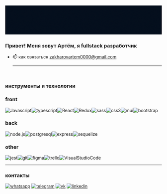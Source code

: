 [![Header](https://github.com/Belial0000/Belial0000/blob/main/assets/newheader.gif)](https://wa.me/79772964601)
<br/>
### Привет! Меня зовут Артём, я fullstack разработчик

- 📫 как связаться zakharovartem0000@gmail.com
  <br/><hr/>
  <br/>

### инструменты и технологии

### front

![Javascript](https://img.shields.io/badge/-Javascript-050f1d?style=for-the-badge&logo=Javascript&logoColor=dbaa81)![typescript](https://img.shields.io/badge/-typescript-050f1d?style=for-the-badge&logo=typescript&logoColor=dbaa81)![React](https://img.shields.io/badge/-React-050f1d?style=for-the-badge&logo=React&logoColor=dbaa81)![Redux](https://img.shields.io/badge/-Redux-050f1d?style=for-the-badge&logo=Redux&logoColor=dbaa81)![sass](https://img.shields.io/badge/-sass-050f1d?style=for-the-badge&logo=sass&logoColor=dbaa81)![css3](https://img.shields.io/badge/-css3-050f1d?style=for-the-badge&logo=css3&logoColor=dbaa81)![mui](https://img.shields.io/badge/-mui-050f1d?style=for-the-badge&logo=mui&logoColor=dbaa81)![bootstrap](https://img.shields.io/badge/-bootstrap-050f1d?style=for-the-badge&logo=bootstrap&logoColor=dbaa81)<br>

### back

![node.js](https://img.shields.io/badge/-node.js-050f1d?style=for-the-badge&logo=node.js&logoColor=dbaa81)![postgresql](https://img.shields.io/badge/-postgresql-050f1d?style=for-the-badge&logo=postgresql&logoColor=dbaa81)![express](https://img.shields.io/badge/-express-050f1d?style=for-the-badge&logo=express&logoColor=dbaa81)![sequelize](https://img.shields.io/badge/-sequelize-050f1d?style=for-the-badge&logo=sequelize&logoColor=dbaa81)

### other

![jest](https://img.shields.io/badge/-jest-050f1d?style=for-the-badge&logo=jest&logoColor=dbaa81)![git](https://img.shields.io/badge/-git-050f1d?style=for-the-badge&logo=git&logoColor=dbaa81)![figma](https://img.shields.io/badge/-figma-050f1d?style=for-the-badge&logo=figma&logoColor=dbaa81)![trello](https://img.shields.io/badge/-trello-050f1d?style=for-the-badge&logo=trello&logoColor=dbaa81)![VisualStudioCode](https://img.shields.io/badge/-vscode-050f1d?style=for-the-badge&logo=VisualStudioCode&logoColor=dbaa81)
<br/><hr/>

### контакты

[![whatsapp](https://img.shields.io/badge/-whatsapp-050f1d?style=plastic&logo=whatsapp)](https://wa.me/79772964601)
[![telegram](https://img.shields.io/badge/-telegram-050f1d?style=plastic&logo=telegram)](https://t.me/Beliash5)
[![vk](https://img.shields.io/badge/-vk-050f1d?style=plastic&logo=vk&logoColor=0077fe)](https://vk.com/npocto_4ill)
[![linkedin](https://img.shields.io/badge/-linkedin-050f1d?style=plastic&logo=linkedin)](https://www.linkedin.com/in/artem-zakharov-developer)
